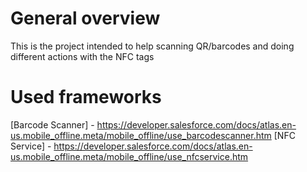 # General overview
This is the project intended to help scanning QR/barcodes and doing different actions with the NFC tags

# Used frameworks
[Barcode Scanner] - https://developer.salesforce.com/docs/atlas.en-us.mobile_offline.meta/mobile_offline/use_barcodescanner.htm
[NFC Service] - https://developer.salesforce.com/docs/atlas.en-us.mobile_offline.meta/mobile_offline/use_nfcservice.htm
